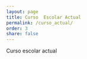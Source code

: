 ```yaml
---
layout: page
title: Curso  Escolar Actual
permalink: /curso_actual/
order: 3
share: false
---
```


Curso escolar actual